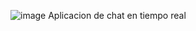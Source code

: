 ![image](https://github.com/user-attachments/assets/bf0256f4-5380-4d86-b3fe-e5edbea1cc08)
Aplicacion de chat en tiempo real
